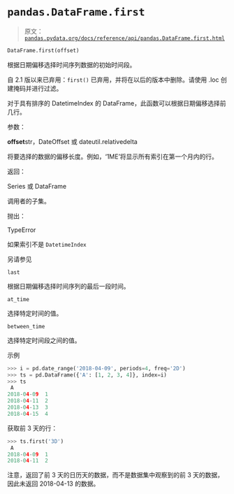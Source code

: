 # `pandas.DataFrame.first`

> 原文：[`pandas.pydata.org/docs/reference/api/pandas.DataFrame.first.html`](https://pandas.pydata.org/docs/reference/api/pandas.DataFrame.first.html)

```py
DataFrame.first(offset)
```

根据日期偏移选择时间序列数据的初始时间段。

自 2.1 版以来已弃用：`first()` 已弃用，并将在以后的版本中删除。请使用 .loc 创建掩码并进行过滤。

对于具有排序的 DatetimeIndex 的 DataFrame，此函数可以根据日期偏移选择前几行。

参数：

**offset**str，DateOffset 或 dateutil.relativedelta

将要选择的数据的偏移长度。例如，‘1ME’将显示所有索引在第一个月内的行。

返回：

Series 或 DataFrame

调用者的子集。

抛出：

TypeError

如果索引不是 `DatetimeIndex`

另请参见

`last`

根据日期偏移选择时间序列的最后一段时间。

`at_time`

选择特定时间的值。

`between_time`

选择特定时间段之间的值。

示例

```py
>>> i = pd.date_range('2018-04-09', periods=4, freq='2D')
>>> ts = pd.DataFrame({'A': [1, 2, 3, 4]}, index=i)
>>> ts
 A
2018-04-09  1
2018-04-11  2
2018-04-13  3
2018-04-15  4 
```

获取前 3 天的行：

```py
>>> ts.first('3D')
 A
2018-04-09  1
2018-04-11  2 
```

注意，返回了前 3 天的日历天的数据，而不是数据集中观察到的前 3 天的数据，因此未返回 2018-04-13 的数据。
